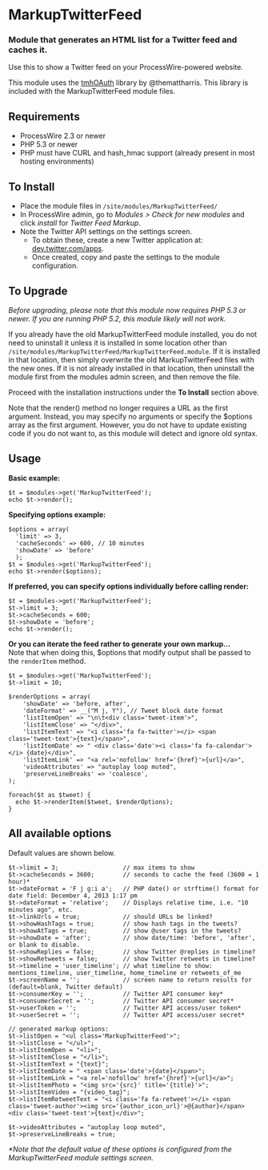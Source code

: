 # MarkupTwitterFeed

### Module that generates an HTML list for a Twitter feed and caches it. 

Use this to show a Twitter feed on your ProcessWire-powered website. 

This module uses the [tmhOAuth](https://github.com/themattharris/tmhOAuth) library by @themattharris.
This library is included with the MarkupTwitterFeed module files.

## Requirements

- ProcessWire 2.3 or newer
- PHP 5.3 or newer 
- PHP must have CURL and hash_hmac support (already present in most hosting environments)

## To Install

- Place the module files in `/site/modules/MarkupTwitterFeed/`
- In ProcessWire admin, go to *Modules > Check for new modules* and click *install* for *Twitter Feed Markup*.
- Note the Twitter API settings on the settings screen.
   - To obtain these, create a new Twitter application at: [dev.twitter.com/apps](https://dev.twitter.com/apps).
   - Once created, copy and paste the settings to the module configuration.

## To Upgrade

*Before upgrading, please note that this module now requires PHP 5.3 or newer. If you are running PHP 5.2,
this module likely will not work.* 

If you already have the old MarkupTwitterFeed module installed, you do not need to uninstall it unless
it is installed in some location other than `/site/modules/MarkupTwitterFeed/MarkupTwitterFeed.module`.
If it is installed in that location, then simply overwrite the old MarkupTwitterFeed files with the new
ones. If it is not already installed in that location, then uninstall the module first from the modules
admin screen, and then remove the file. 

Proceed with the installation instructions under the **To Install** section above. 

Note that the render() method no longer requires a URL as the first argument. Instead, you may specify
no arguments or specify the $options array as the first argument. However, you do not have to update 
existing code if you do not want to, as this module will detect and ignore old syntax.

## Usage

**Basic example:**

    $t = $modules->get('MarkupTwitterFeed'); 
    echo $t->render(); 

**Specifying options example:**

    $options = array(
      'limit' => 3, 
      'cacheSeconds' => 600, // 10 minutes
      'showDate' => 'before'
      ); 
    $t = $modules->get('MarkupTwitterFeed'); 
    echo $t->render($options);

**If preferred, you can specify options individually before calling render:**

    $t = $modules->get('MarkupTwitterFeed'); 
    $t->limit = 3; 
    $t->cacheSeconds = 600; 
    $t->showDate = 'before';
    echo $t->render();


**Or you can iterate the feed rather to generate your own markup...**  
Note that when doing this, $options that modify output shall be passed to the `renderItem` method. 

    $t = $modules->get('MarkupTwitterFeed');
    $t->limit = 10; 
    
    $renderOptions = array(
        'showDate' => 'before, after',
        'dateFormat' => __("M j, Y"), // Tweet block date format
        'listItemOpen' => "\n\t<div class='tweet-item'>",
        'listItemClose' => "</div>",
        'listItemText' => "<i class='fa fa-twitter'></i> <span class='tweet-text'>{text}</span>",
        'listItemDate' => " <div class='date'><i class='fa fa-calendar'></i> {date}</div>", 
        'listItemLink' => "<a rel='nofollow' href='{href}'>{url}</a>", 
        'videoAttributes' => "autoplay loop muted",
        'preserveLineBreaks' => 'coalesce',
    );
    
    foreach($t as $tweet) {
      echo $t->renderItem($tweet, $renderOptions);
    }

## All available options

Default values are shown below. 

    $t->limit = 3;                  // max items to show
    $t->cacheSeconds = 3600;        // seconds to cache the feed (3600 = 1 hour)*
    $t->dateFormat = 'F j g:i a';   // PHP date() or strftime() format for date field: December 4, 2013 1:17 pm
    $t->dateFormat = 'relative';	// Displays relative time, i.e. "10 minutes ago", etc. 
    $t->linkUrls = true;            // should URLs be linked?
    $t->showHashTags = true;        // show hash tags in the tweets?
    $t->showAtTags = true;          // show @user tags in the tweets?
    $t->showDate = 'after';         // show date/time: 'before', 'after', or blank to disable.
    $t->showReplies = false;        // show Twitter @replies in timeline?
    $t->showRetweets = false;       // show Twitter retweets in timeline?
    $t->timeline = 'user_timeline'; // what timeline to show: mentions_timeline, user_timeline, home_timeline or retweets_of_me
    $t->screenName = '';            // screen name to return results for (default=blank, Twitter default)
    $t->consumerKey = '';           // Twitter API consumer key*
    $t->consumerSecret = '';        // Twitter API consumer secret*
    $t->userToken = '';             // Twitter API access/user token*
    $t->userSecret = '';            // Twitter API access/user secret*
    
    // generated markup options:
    $t->listOpen = "<ul class='MarkupTwitterFeed'>";
    $t->listClose = "</ul>";
    $t->listItemOpen = "<li>";
    $t->listItemClose = "</li>";
    $t->listItemText = "{text}";
    $t->listItemDate = " <span class='date'>{date}</span>";
    $t->listItemLink = "<a rel='nofollow' href='{href}'>{url}</a>";
    $t->listItemPhoto = "<img src='{src}' title='{title}'>";
    $t->listItemVideo = "{video_tag}";
    $t->listItemRetweetText = "<i class='fa fa-retweet'></i> <span class='tweet-author'><img src='{author_icon_url}'>@{author}</span> <div class='tweet-text'>{text}</div>";
    
    $t->videoAttributes = "autoplay loop muted",
    $t->preserveLineBreaks = true;

*\*Note that the default value of these options is configured from the MarkupTwitterFeed module settings screen.*


